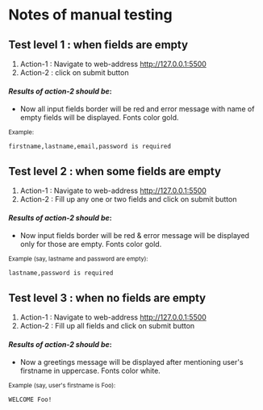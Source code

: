 # Notes of manual testing

## Test level 1 : when fields are empty

1. Action-1 : Navigate to web-address http://127.0.0.1:5500 
2. Action-2 : click on submit button

 #### _Results of action-2 should be_:

- Now all input fields border will be red and error message with name of empty fields will be displayed. Fonts color gold.

<sub>Example:</sub>

`firstname,lastname,email,password is required`

## Test level 2 : when some fields are empty

1. Action-1 : Navigate to web-address http://127.0.0.1:5500 
2. Action-2 : Fill up any one or two fields and click on submit button

#### _Results of action-2 should be_:

- Now input fields border will be red & error message will be displayed only for those are empty. Fonts color gold.

<sub>Example (say, lastname and password are empty):</sub>

`lastname,password is required`

## Test level 3 : when no fields are empty

1. Action-1 : Navigate to web-address http://127.0.0.1:5500 
2. Action-2 : Fill up all fields and click on submit button

 #### _Results of action-2 should be_:

- Now a greetings message will be displayed after mentioning user's firstname in uppercase. Fonts color white.

<sub>Example (say, user's firstname is Foo):</sub>

`WELCOME Foo!`

